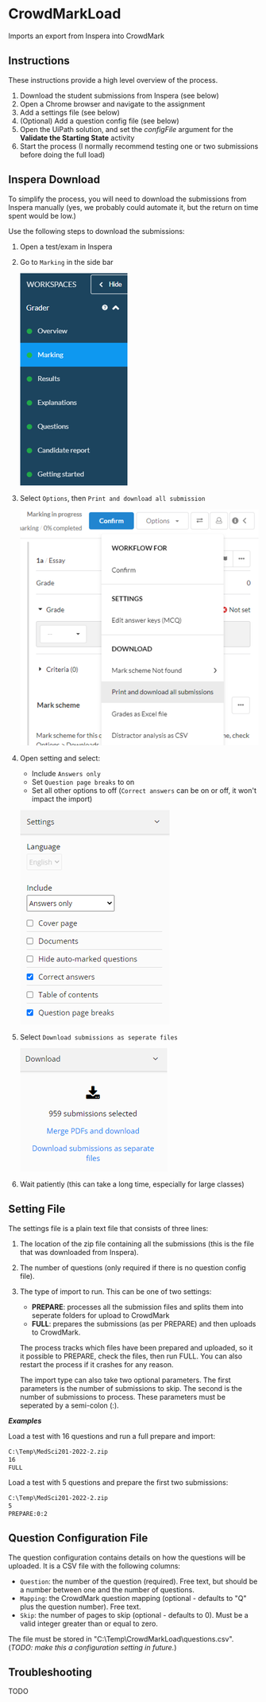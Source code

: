 # CrowdMarkLoad
Imports an export from Inspera into CrowdMark

## Instructions

These instructions provide a high level overview of the process.
1. Download the student submissions from Inspera (see below)
1. Open a Chrome browser and navigate to the assignment
1. Add a settings file (see below)
1. (Optional) Add a question config file (see below)
1. Open the UiPath solution, and set the *configFile* argument for the **Validate the Starting State** activity
1. Start the process (I normally recommend testing one or two submissions before doing the full load)

## Inspera Download

To simplify the process, you will need to download the submissions from Inspera manually (yes, we probably could automate it, but the return on time spent would be low.)

Use the following steps to download the submissions:
1. Open a test/exam in Inspera
1. Go to `Marking` in the side bar

    ![](images/marking.png)
1. Select `Options`, then `Print and download all submission`

    ![](images/printAndDownload.png)
1. Open setting and select:
    - Include `Answers only`
    - Set `Question page breaks` to on
    - Set all other options to off (`Correct answers` can be on or off, it won't impact the import)

    ![](images/settings.png)
1. Select `Download submissions as seperate files`

    ![](images/download.png)
1. Wait patiently (this can take a long time, especially for large classes)

## Setting File

The settings file is a plain text file that consists of three lines:
1. The location of the zip file containing all the submissions (this is the file that was downloaded from Inspera).
1. The number of questions (only required if there is no question config file).
1. The type of import to run. This can be one of two settings:
    - **PREPARE**: processes all the submission files and splits them into seperate folders for upload to CrowdMark
    - **FULL**: prepares the submissions (as per PREPARE) and then uploads to CrowdMark.

    The process tracks which files have been prepared and uploaded, so it it possible to PREPARE, check the files, then run FULL. You can also restart the process if it crashes for any reason.

    The import type can also take two optional parameters. The first parameters is the number of submissions to skip. The second is the number of submissions to process. These parameters must be seperated by a semi-colon (:).

***Examples***

Load a test with 16 questions and run a full prepare and import:
```
C:\Temp\MedSci201-2022-2.zip
16
FULL
```

Load a test with 5 questions and prepare the first two submissions:
```
C:\Temp\MedSci201-2022-2.zip
5
PREPARE:0:2
```

## Question Configuration File

The question configuration contains details on how the questions will be uploaded. It is a CSV file with the following columns:
* `Question`: the number of the question (required). Free text, but should be a number between one and the number of questions.
* `Mapping`: the CrowdMark question mapping (optional - defaults to "Q" plus the question number). Free text.
* `Skip`: the number of pages to skip (optional - defaults to 0). Must be a valid integer greater than or equal to zero.

The file must be stored in "C:\Temp\CrowdMarkLoad\questions.csv". (*TODO: make this a configuration setting in future.*)

## Troubleshooting

TODO